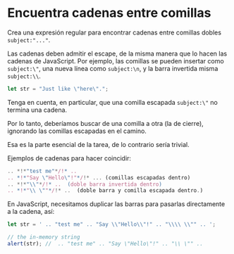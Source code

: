 # Encuentra cadenas entre comillas

Crea una expresión regular para encontrar cadenas entre comillas dobles `subject:"..."`.

Las cadenas deben admitir el escape, de la misma manera que lo hacen las cadenas de JavaScript. Por ejemplo, las comillas se pueden insertar como `subject:\"`, una nueva línea como `subject:\n`, y la barra invertida misma `subject:\\`.

```js
let str = "Just like \"here\".";
```

Tenga en cuenta, en particular, que una comilla escapada `subject:\"` no termina una cadena.

Por lo tanto, deberíamos buscar de una comilla a otra (la de cierre), ignorando las comillas escapadas en el camino.

Esa es la parte esencial de la tarea, de lo contrario sería trivial.

Ejemplos de cadenas para hacer coincidir:
```js
.. *!*"test me"*/!* ..  
.. *!*"Say \"Hello\"!"*/!* ... (comillas escapadas dentro)
.. *!*"\\"*/!* ..  (doble barra invertida dentro)
.. *!*"\\ \""*/!* ..  (doble barra y comilla escapada dentro.)
```

En JavaScript, necesitamos duplicar las barras para pasarlas directamente a la cadena, así:

```js run
let str = ' .. "test me" .. "Say \\"Hello\\"!" .. "\\\\ \\"" .. ';

// the in-memory string
alert(str); //  .. "test me" .. "Say \"Hello\"!" .. "\\ \"" ..
```
